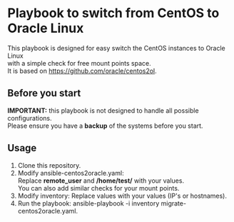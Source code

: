 # Playbook to switch from CentOS to Oracle Linux

This playbook is designed for easy switch the CentOS instances to Oracle Linux  
with a simple check for free mount points space.  
It is based on https://github.com/oracle/centos2ol.

## Before you start

**IMPORTANT:** this  playbook is not designed to handle all possible configurations.  
Please ensure you have a **backup** of the systems before you start.

## Usage
1. Clone this repository.
2. Modify ansible-centos2oracle.yaml:  
Replace **remote_user** and **/home/test/** with your values.  
You can also add similar checks for your mount points.
3. Modify inventory: Replace values with your values (IP's or hostnames).
4. Run the playbook: ansible-playbook -i inventory migrate-centos2oracle.yaml.